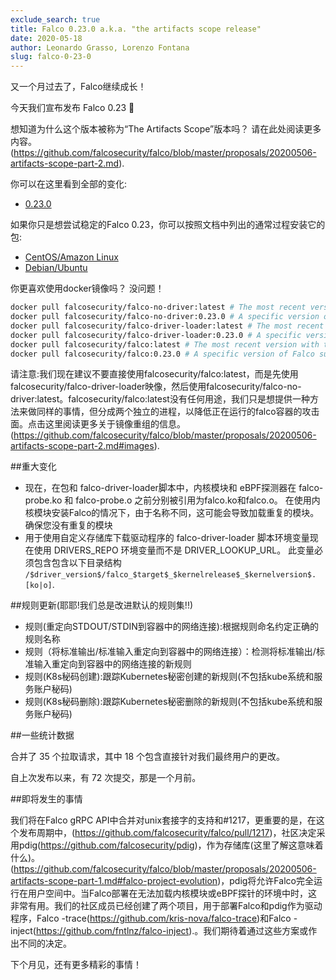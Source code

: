 ```yaml
---
exclude_search: true
title: Falco 0.23.0 a.k.a. "the artifacts scope release"
date: 2020-05-18
author: Leonardo Grasso, Lorenzo Fontana
slug: falco-0-23-0
---
```


又一个月过去了，Falco继续成长！

今天我们宣布发布 Falco 0.23 🥳

想知道为什么这个版本被称为“The Artifacts Scope”版本吗？ 请在此处阅读更多内容。(https://github.com/falcosecurity/falco/blob/master/proposals/20200506-artifacts-scope-part-2.md).

你可以在这里看到全部的变化:

- [0.23.0](https://github.com/falcosecurity/falco/releases/tag/0.23.0)

如果你只是想尝试稳定的Falco 0.23，你可以按照文档中列出的通常过程安装它的包:

- [CentOS/Amazon Linux](https://falco.org/docs/getting-started/installation/#centos-rhel)
- [Debian/Ubuntu](https://falco.org/docs/getting-started/installation/#debian)

你更喜欢使用docker镜像吗？ 没问题！

```bash
docker pull falcosecurity/falco-no-driver:latest # The most recent version
docker pull falcosecurity/falco-no-driver:0.23.0 # A specific version of Falco such as 0.23.0
docker pull falcosecurity/falco-driver-loader:latest # The most recent version of falco-driver-loader with the building toolchain
docker pull falcosecurity/falco-driver-loader:0.23.0 # A specific version of falco-driver-loader such as 0.23.0 with the building toolchain
docker pull falcosecurity/falco:latest # The most recent version with the falco-driver-loader included
docker pull falcosecurity/falco:0.23.0 # A specific version of Falco such as 0.23.0 with falco-driver-loader included
```

请注意:我们现在建议不要直接使用falcosecurity/falco:latest，而是先使用falcosecurity/falco-driver-loader映像，然后使用falcosecurity/falco-no-driver:latest。falcosecurity/falco:latest没有任何用途，我们只是想提供一种方法来做同样的事情，但分成两个独立的进程，以降低正在运行的falco容器的攻击面。点击这里阅读更多关于镜像重组的信息。(https://github.com/falcosecurity/falco/blob/master/proposals/20200506-artifacts-scope-part-2.md#images).

##重大变化

- 现在，在包和 falco-driver-loader脚本中，内核模块和 eBPF探测器在 falco-probe.ko 和 falco-probe.o 之前分别被引用为falco.ko和falco.o。 在使用内核模块安装Falco的情况下，由于名称不同，这可能会导致加载重复的模块。确保您没有重复的模块 
- 用于使用自定义存储库下载驱动程序的 falco-driver-loader 脚本环境变量现在使用 DRIVERS_REPO 环境变量而不是 DRIVER_LOOKUP_URL。 此变量必须包含包含以下目录结构 `/$driver_version$/falco_$target$_$kernelrelease$_$kernelversion$.[ko|o]`.

##规则更新(耶耶!我们总是改进默认的规则集!!)

- 规则(重定向STDOUT/STDIN到容器中的网络连接):根据规则命名约定正确的规则名称
- 规则（将标准输出/标准输入重定向到容器中的网络连接）：检测将标准输出/标准输入重定向到容器中的网络连接的新规则
- 规则(K8s秘码创建):跟踪Kubernetes秘密创建的新规则(不包括kube系统和服务账户秘码)
- 规则(K8s秘码删除):跟踪Kubernetes秘密删除的新规则(不包括kube系统和服务账户秘码)

##一些统计数据

合并了 35 个拉取请求，其中 18 个包含直接针对我们最终用户的更改。

自上次发布以来，有 72 次提交，那是一个月前。

##即将发生的事情

我们将在Falco gRPC API中合并对unix套接字的支持和#1217，更重要的是，在这个发布周期中，(https://github.com/falcosecurity/falco/pull/1217)，社区决定采用pdig(https://github.com/falcosecurity/pdig)，作为存储库(这里了解这意味着什么)。(https://github.com/falcosecurity/falco/blob/master/proposals/20200506-artifacts-scope-part-1.md#falco-project-evolution)，pdig将允许Falco完全运行在用户空间中。当Falco部署在无法加载内核模块或eBPF探针的环境中时，这非常有用。我们的社区成员已经创建了两个项目，用于部署Falco和pdig作为驱动程序，Falco -trace(https://github.com/kris-nova/falco-trace)和Falco -inject(https://github.com/fntlnz/falco-inject).。我们期待着通过这些方案或作出不同的决定。


下个月见，还有更多精彩的事情！

